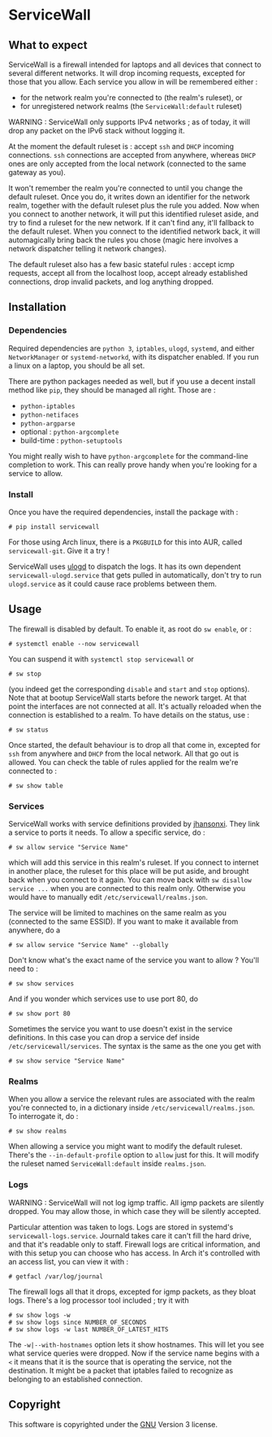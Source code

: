 # ServiceWall


## What to expect

ServiceWall is a firewall intended for laptops and all devices that connect to
several different networks. It will drop incoming requests, excepted for those
that you allow. Each service you allow in will be remembered either :
- for the network realm you're connected to (the realm's ruleset), or
- for unregistered network realms (the `ServiceWall:default` ruleset)

WARNING : ServiceWall only supports IPv4 networks ; as of today, it will drop
any packet on the IPv6 stack without logging it.

At the moment the default ruleset is : accept `ssh` and `DHCP` incoming 
connections. `ssh` connections are accepted from anywhere, whereas `DHCP` ones
are only accepted from the local network (connected to the same gateway as you).

It won't remember the realm you're connected to until you change the default
ruleset. Once you do, it writes down an identifier for the network realm, 
together with the default ruleset plus the rule you added. Now when you connect 
to another network, it will put this identified ruleset aside, and try to find 
a ruleset for the new network. If it can't find any, it'll fallback to the 
default ruleset. When you connect to the identified network back, it will 
automagically bring back the rules you chose (magic here involves a network 
dispatcher telling it network changes).

The default ruleset also has a few basic stateful rules : accept icmp requests,
accept all from the localhost loop, accept already established connections, drop
invalid packets, and log anything dropped.


## Installation

### Dependencies

Required dependencies are `python 3`, `iptables`, `ulogd`, `systemd`, and either
`NetworkManager` or `systemd-networkd`, with its dispatcher enabled. If you run a linux on a laptop, you should be all set.

There are python packages needed as well, but if you use a decent install 
method like `pip`, they should be managed all right. Those are :
- `python-iptables`
- `python-netifaces`
- `python-argparse`
- optional : `python-argcomplete`
- build-time : `python-setuptools`

You might really wish to have `python-argcomplete` for the command-line 
completion to work. This can really prove handy when you're looking for a 
service to allow.

### Install

Once you have the required dependencies, install the package with :

    # pip install servicewall

For those using Arch linux, there is a `PKGBUILD` for this into AUR, called
`servicewall-git`. Give it a try !

ServiceWall uses [ulogd](http://netfilter.org/projects/ulogd/index.html) to
dispatch the logs. It has its own dependent `servicewall-ulogd.service` that
gets pulled in automatically, don't try to run `ulogd.service` as it could cause
race problems between them.

## Usage

The firewall is disabled by default. To enable it, as root do `sw enable`,
or :

    # systemctl enable --now servicewall

You can suspend it with `systemctl stop servicewall` or

    # sw stop

(you indeed get the corresponding `disable` and `start` and `stop` options).
Note that at bootup ServiceWall starts before the nework target. At that point
the interfaces are not connected at all. It's actually reloaded when the
connection is established to a realm. To have details on the status, use :

    # sw status

Once started, the default behaviour is to drop all that come in, excepted for
`ssh` from anywhere and `DHCP` from the local network. All that go out is
allowed. You can check the table of rules applied for the realm we're connected
to :

    # sw show table

### Services

ServiceWall works with service definitions provided by
[jhansonxi](https://www.blogger.com/profile/02954133518928245196). They link a
service to ports it needs. To allow a specific service, do :

    # sw allow service "Service Name"

which will add this service in this realm's ruleset. If you connect to
internet in another place, the ruleset for this place will be put aside, and 
brought back when you connect to it again. You can move back with
`sw disallow service ...` when you are connected to this realm only.
Otherwise you would have to manually edit `/etc/servicewall/realms.json`.

The service will be limited to machines on the same realm as you (connected to
the same ESSID). If you want to make it available from anywhere, do a

    # sw allow service "Service Name" --globally

Don't know what's the exact name of the service you want to allow ? You'll need
to :

    # sw show services

And if you wonder which services use to use port 80, do

    # sw show port 80

Sometimes the service you want to use doesn't exist in the service definitions.
In this case you can drop a service def inside `/etc/servicewall/services`. The
syntax is the same as the one you get with

    # sw show service "Service Name"

### Realms

When you allow a service the relevant rules are associated with the realm
you're connected to, in a dictionary inside `/etc/servicewall/realms.json`.
To interrogate it, do :

    # sw show realms

When allowing a service you might want to modify the default ruleset. There's
the `--in-default-profile` option to `allow` just for this. It will modify the
ruleset named `ServiceWall:default` inside `realms.json`.

### Logs

WARNING : ServiceWall will not log igmp traffic. All igmp packets are silently
dropped. You may allow those, in which case they will be silently accepted.

Particular attention was taken to logs. Logs are stored in systemd's
`servicewall-logs.service`. Journald takes care it can't fill the hard drive,
and that it's readable only to staff. Firewall logs are critical information,
and with this setup you can choose who has access. In Arch it's controlled with
an access list, you can view it with :

    # getfacl /var/log/journal

The firewall logs all that it drops, excepted for igmp packets, as they bloat
logs. There's a log processor tool included ; try it with

    # sw show logs -w
    # sw show logs since NUMBER_OF_SECONDS
    # sw show logs -w last NUMBER_OF_LATEST_HITS

The `-w|--with-hostnames` option lets it show hostnames. This will let you see what
service queries were dropped. Now if the service name begins with a `<` it
means that it is the source that is operating the service, not the destination.
It might be a packet that iptables failed to recognize as belonging to an
established connection.

## Copyright

This software is copyrighted under the [GNU](http://www.gnu.org) Version 3 
license.

